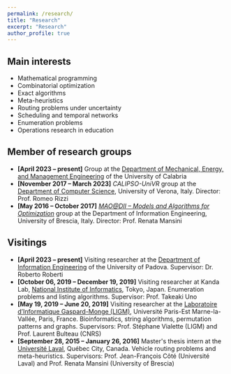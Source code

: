 ```yaml
---
permalink: /research/
title: "Research"
excerpt: "Research"
author_profile: true
---
```


## Main interests

- Mathematical programming
- Combinatorial optimization
- Exact algorithms
- Meta-heuristics
- Routing problems under uncertainty
- Scheduling and temporal networks
- Enumeration problems
- Operations research in education

## Member of research groups
- **[April 2023 – present]** Group at the [Department of Mechanical, Energy, and Management Engineering](https://dimeg.unical.it/?lang=en) of the University of Calabria
- **[November 2017 – March 2023]** *CALIPSO-UniVR* group at the [Department of Computer Science](https://www.di.univr.it/?lang=en), University of Verona, Italy. Director: Prof. Romeo Rizzi
- **[May 2016 – October 2017]** *[MAO@DII – Models and Algorithms for Optimization](http://or-dii.unibs.it/)* group at the Department of Information Engineering, University of Brescia, Italy. Director: Prof. Renata Mansini

## Visitings
- **[April 2023 – present]** Visiting researcher at the [Department of Information Engineering](https://www.dei.unipd.it/en/home-page) of the University of Padova. Supervisor: Dr. Roberto Roberti
- **[October 06, 2019 – December 19, 2019]** Visiting researcher at Kanda Lab, [National Institute of Informatics](https://www.nii.ac.jp/en/), Tokyo, Japan. Enumeration problems and listing algorithms. Supervisor: Prof. Takeaki Uno
- **[May 19, 2019 – June 20, 2019]** Visiting researcher at the [Laboratoire d’Informatique Gaspard-Monge (LIGM)](https://siteigm.univ-mlv.fr), Université Paris-Est Marne-la-Vallée, Paris, France. Bioinformatics, string algorithms, permutation patterns and graphs. Supervisors: Prof. Stéphane Vialette (LIGM) and Prof. Laurent Bulteau (CNRS)
- **[September 28, 2015 – January 26, 2016]** Master's thesis intern at the [Université Laval](https://www.ulaval.ca/en), Québec City, Canada. Vehicle routing problems and meta-heuristics. Supervisors: Prof. Jean-François Côté (Université Laval) and Prof. Renata Mansini (University of Brescia)
